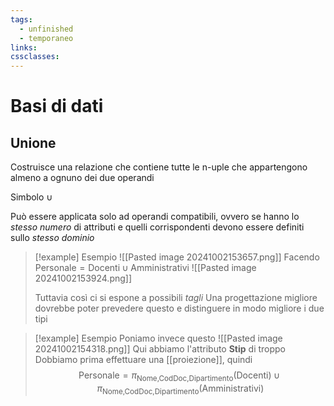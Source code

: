```yaml
---
tags:
  - unfinished
  - temporaneo
links: 
cssclasses:
---
```

# Basi di dati
## Unione
Costruisce una relazione che contiene tutte le n-uple che appartengono almeno a ognuno dei due operandi

Simbolo $\cup$

Può essere applicata solo ad operandi compatibili, ovvero se hanno lo *stesso numero* di attributi e quelli corrispondenti devono essere definiti sullo *stesso dominio*

> [!example] Esempio
> ![[Pasted image 20241002153657.png]]
> Facendo $\text{Personale}=\text{Docenti} \cup \text{Amministrativi}$
> ![[Pasted image 20241002153924.png]]
> 
> Tuttavia così ci si espone a possibili *tagli*
> Una progettazione migliore dovrebbe poter prevedere questo e distinguere in modo migliore i due tipi

>[!example] Esempio
>Poniamo invece questo
>![[Pasted image 20241002154318.png]]
>Qui abbiamo l'attributo **Stip** di troppo
>Dobbiamo prima effettuare una [[proiezione]], quindi $$\text{Personale}=\pi_{\text{Nome,CodDoc,Dipartimento}}(\text{Docenti}) \cup \pi_{\text{Nome,CodDoc,Dipartimento}}(\text{Amministrativi})$$

